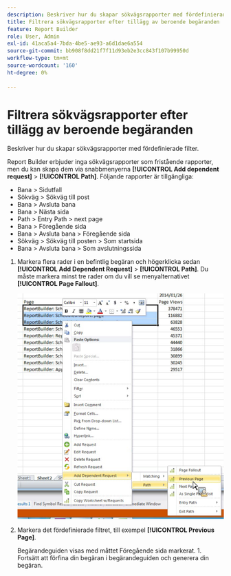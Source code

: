 ```yaml
---
description: Beskriver hur du skapar sökvägsrapporter med fördefinierade filter.
title: Filtrera sökvägsrapporter efter tillägg av beroende begäranden
feature: Report Builder
role: User, Admin
exl-id: 41aca5a4-7bda-4be5-ae93-a6d1dae6a554
source-git-commit: bb908f8dd21f7f11d93eb2e3cc843f107b99950d
workflow-type: tm+mt
source-wordcount: '160'
ht-degree: 0%

---
```


# Filtrera sökvägsrapporter efter tillägg av beroende begäranden

Beskriver hur du skapar sökvägsrapporter med fördefinierade filter.

Report Builder erbjuder inga sökvägsrapporter som fristående rapporter, men du kan skapa dem via snabbmenyerna **[!UICONTROL Add dependent request]** > **[!UICONTROL Path]**. Följande rapporter är tillgängliga:

* Bana > Sidutfall
* Sökväg > Sökväg till post
* Bana > Avsluta bana
* Bana > Nästa sida
* Path > Entry Path > next page
* Bana > Föregående sida
* Bana > Avsluta bana > Föregående sida
* Sökväg > Sökväg till posten > Som startsida
* Bana > Avsluta bana > Som avslutningssida

1. Markera flera rader i en befintlig begäran och högerklicka sedan **[!UICONTROL Add Dependent Request]** > **[!UICONTROL Path]**. Du måste markera minst tre rader om du vill se menyalternativet **[!UICONTROL Page Fallout]**.

   ![Skärmbild med tre markerade rader med alternativet Lägg till beroende begäran markerat.](assets/dependen_request.png)

2. Markera det fördefinierade filtret, till exempel **[!UICONTROL Previous Page]**.

   Begärandeguiden visas med måttet Föregående sida markerat. 1. Fortsätt att förfina din begäran i begärandeguiden och generera din begäran.
